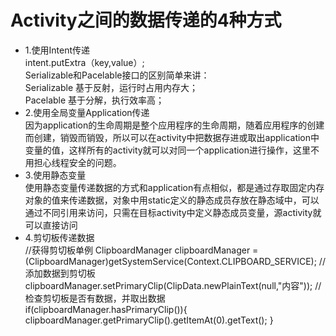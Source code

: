 # Activity之间的数据传递的4种方式
- 1.使用Intent传递  
  intent.putExtra（key,value）;  
  Serializable和Pacelable接口的区别简单来讲：  
  Serializable 基于反射，运行时占用内存大；  
  Pacelable 基于分解，执行效率高；
- 2.使用全局变量Application传递  
  因为application的生命周期是整个应用程序的生命周期，随着应用程序的创建而创建，销毁而销毁，所以可以在activity中把数据存进或取出application中变量的值，这样所有的activity就可以对同一个application进行操作，这里不用担心线程安全的问题。
- 3.使用静态变量  
使用静态变量传递数据的方式和application有点相似，都是通过存取固定内存对象的值来传递数据，对象中用static定义的静态成员存放在静态域中，可以通过不同引用来访问，只需在目标activity中定义静态成员变量，源activity就可以直接访问 
- 4.剪切板传递数据  
//获得剪切板单例
ClipboardManager clipboardManager = (ClipboardManager)getSystemService(Context.CLIPBOARD_SERVICE);
//添加数据到剪切板
clipboardManager.setPrimaryClip(ClipData.newPlainText(null,"内容"));
//检查剪切板是否有数据，并取出数据
if(clipboardManager.hasPrimaryClip()){
clipboardManager.getPrimaryClip().getItemAt(0).getText();
}

